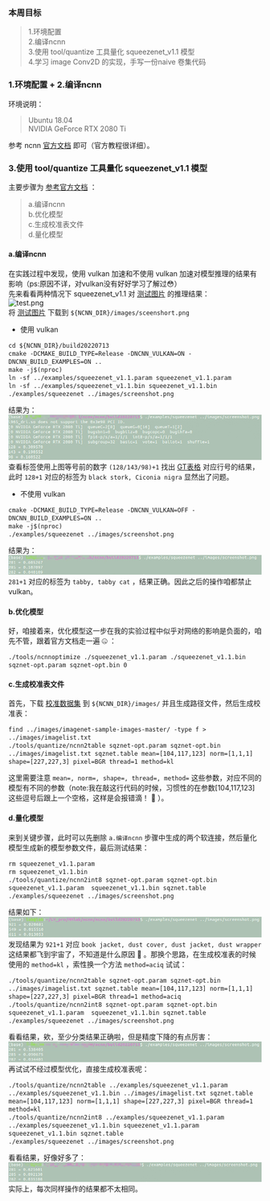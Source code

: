 ### 本周目标
>1.环境配置  
    2.编译ncnn  
    3.使用 tool/quantize 工具量化 squeezenet_v1.1 模型  
    4.学习 image Conv2D 的实现，手写一份naive 卷集代码  
    
### 1.环境配置 + 2.编译ncnn
环境说明：  
>Ubuntu 18.04  
NVIDIA GeForce RTX 2080 Ti  

参考 ncnn    [官方文档](https://github.com/Tencent/ncnn/wiki/how-to-build#build-for-linux) 即可（官方教程很详细）。
### 3.使用 tool/quantize 工具量化 squeezenet_v1.1 模型
主要步骤为 [参考官方文档](https://github.com/Tencent/ncnn/blob/master/docs/how-to-use-and-FAQ/quantized-int8-inference.md) ：  
>a.编译ncnn  
>b.优化模型  
>c.生成校准表文件  
>d.量化模型  

#### a.编译ncnn  
在实践过程中发现，使用 vulkan 加速和不使用 vulkan 加速对模型推理的结果有影响（ps:原因不详，对vulkan没有好好学习了解过&#x1F633;）  
先来看看两种情况下 squeezenet_v1.1 对 [测试图片](https://github.com/nihui/ncnn-android-squeezenet/blob/master/screenshot.png)  的推理结果：  
<img alt="test.png" src="https://github.com/nihui/ncnn-android-squeezenet/blob/master/screenshot.png" width="360" height="640">   
将 [测试图片](https://github.com/nihui/ncnn-android-squeezenet/blob/master/screenshot.png)  下载到  `${NCNN_DIR}/images/sceenshort.png`   
- 使用 vulkan  
```
cd ${NCNN_DIR}/build20220713  
cmake -DCMAKE_BUILD_TYPE=Release -DNCNN_VULKAN=ON -DNCNN_BUILD_EXAMPLES=ON ..  
make -j$(nproc)  
ln -sf ../examples/squeezenet_v1.1.param squeezenet_v1.1.param  
ln -sf ../examples/squeezenet_v1.1.bin squeezenet_v1.1.bin
./examples/squeezenet ../images/screenshot.png
```
结果为：  
![w](https://github.com/LiuYi-Up/mmdeploy-summer-camp/blob/main/week1/results_img/wovulkan.png)  
查看标签使用上图等号前的数字 `(128/143/98)+1` 找出 [GT表格](https://github.com/Tencent/ncnn/blob/master/examples/synset_words.txt) 对应行号的结果，此时 `128+1` 对应的标签为 `black stork, Ciconia nigra` 显然出了问题。
- 不使用 vulkan  
```
cmake -DCMAKE_BUILD_TYPE=Release -DNCNN_VULKAN=OFF -DNCNN_BUILD_EXAMPLES=ON ..  
make -j$(nproc)  
./examples/squeezenet ../images/screenshot.png  
```
结果为：  
![wo](https://github.com/LiuYi-Up/mmdeploy-summer-camp/blob/main/week1/results_img/wvulkan.png)  
`281+1` 对应的标签为 `tabby, tabby cat` ，结果正确。因此之后的操作咱都禁止 vulkan。  
#### b.优化模型  
好，咱接着来，优化模型这一步在我的实验过程中似乎对网络的影响是负面的，咱先不管，跟着官方文档走一遍 &#x1F910; ：
```
./tools/ncnnoptimize ./squeezenet_v1.1.param ./squeezenet_v1.1.bin sqznet-opt.param sqznet-opt.bin 0  
```
#### c.生成校准表文件  
首先，下载 [校准数据集](https://github.com/EliSchwartz/imagenet-sample-images) 到 `${NCNN_DIR}/images/` 并且生成路径文件，然后生成校准表：
```
find ../images/imagenet-sample-images-master/ -type f > ../images/imagelist.txt
./tools/quantize/ncnn2table sqznet-opt.param sqznet-opt.bin ../images/imagelist.txt sqznet.table mean=[104,117,123] norm=[1,1,1] shape=[227,227,3] pixel=BGR thread=1 method=kl  
```
这里需要注意 `mean=, norm=, shape=, thread=, method=` 这些参数，对应不同的模型有不同的参数（note:我在敲这行代码的时候，习惯性的在参数[104,117,123]这些逗号后跟上一个空格，这样是会报错滴！ &#x1F92B; ）。
#### d.量化模型  
来到关键步骤，此时可以先删除 `a.编译ncnn` 步骤中生成的两个软连接，然后量化模型生成新的模型参数文件，最后测试结果：  
```
rm squeezenet_v1.1.param  
rm squeezenet_v1.1.bin  
./tools/quantize/ncnn2int8 sqznet-opt.param sqznet-opt.bin squeezenet_v1.1.param  squeezenet_v1.1.bin sqznet.table  
./examples/squeezenet ../images/screenshot.png    
```  
结果如下：  
<img alt='opt' src='https://github.com/LiuYi-Up/mmdeploy-summer-camp/blob/main/week1/results_img/test1.png'>  
发现结果为 `921+1` 对应 `book jacket, dust cover, dust jacket, dust wrapper` 这结果都飞到宇宙了，不知道是什么原因 &#x1F914; 。那换个思路，在生成校准表的时候使用的 `method=kl` ，索性换一个方法 `method=aciq` 试试：  
```
./tools/quantize/ncnn2table sqznet-opt.param sqznet-opt.bin ../images/imagelist.txt sqznet.table mean=[104,117,123] norm=[1,1,1] shape=[227,227,3] pixel=BGR thread=1 method=aciq  
./tools/quantize/ncnn2int8 sqznet-opt.param sqznet-opt.bin squeezenet_v1.1.param  squeezenet_v1.1.bin sqznet.table  
./examples/squeezenet ../images/screenshot.png    
```
看看结果，欸，至少分类结果正确啦，但是精度下降的有点厉害：  
<img alt='2' src='https://github.com/LiuYi-Up/mmdeploy-summer-camp/blob/main/week1/results_img/test2.png'>  
再试试不经过模型优化，直接生成校准表呢：  
```
./tools/quantize/ncnn2table ../examples/squeezenet_v1.1.param ../examples/squeezenet_v1.1.bin ../images/imagelist.txt sqznet.table mean=[104,117,123] norm=[1,1,1] shape=[227,227,3] pixel=BGR thread=1 method=kl  
./tools/quantize/ncnn2int8 ../examples/squeezenet_v1.1.param ../examples/squeezenet_v1.1.bin squeezenet_v1.1.param  squeezenet_v1.1.bin sqznet.table  
./examples/squeezenet ../images/screenshot.png    
```  
看看结果，好像好多了：  
<img alt='3' src='https://github.com/LiuYi-Up/mmdeploy-summer-camp/blob/main/week1/results_img/te3.png'>  
实际上，每次同样操作的结果都不太相同。
